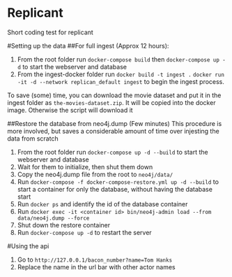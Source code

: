 # Replicant
Short coding test for replicant

#Setting up the data
##For full ingest (Approx 12 hours):
1. From the root folder run `docker-compose build` then `docker-compose up -d` to start the webserver and database
2. From the ingest-docker folder run `docker build -t ingest .` `docker run -it -d --network replican_default ingest` to begin the ingest process. 

 To save (some) time, you can download the movie dataset and put it in the ingest folder as `the-movies-dataset.zip`. It will be copied into the docker image. Otherwise the script will download it

##Restore the database from neo4j.dump (Few minutes)
 This procedure is more involved, but saves a considerable amount of time over injesting the data from scratch

1. From the root folder run `docker-compose up -d --build` to start the webserver and database
2. Wait for them to initialize, then shut them down
3. Copy the neo4j.dump file from the root to `neo4j/data/`
3. Run `docker-compose -f docker-compose-restore.yml up -d --build` to start a container for only the database, without having the database start
4. Run `docker ps` and identify the id of the database container
5. Run `docker exec -it <container id> bin/neo4j-admin load --from data/neo4j.dump --force`
6. Shut down the restore container
7. Run `docker-compose up -d` to restart the server

#Using the api
1. Go to `http://127.0.0.1/bacon_number?name=Tom Hanks`
2. Replace the name in the url bar with other actor names



